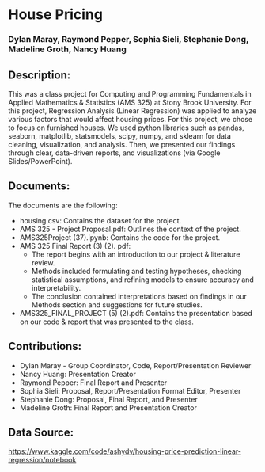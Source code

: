 # House Pricing
### Dylan Maray, Raymond Pepper, Sophia Sieli, Stephanie Dong, Madeline Groth, Nancy Huang

## Description: 
This was a class project for Computing and Programming Fundamentals in Applied Mathematics & Statistics (AMS 325) at Stony Brook University. For this project, Regression Analysis (Linear Regression) was applied to analyze various factors that would affect housing prices. For this project, we chose to focus on furnished houses. We used python libraries such as pandas, seaborn, matplotlib, statsmodels, scipy, numpy, and sklearn for data cleaning, visualization, and analysis. Then, we presented our findings through clear, data-driven reports, and visualizations (via Google Slides/PowerPoint).

## Documents: 
The documents are the following: 
  * housing.csv: Contains the dataset for the project.
  * AMS 325 - Project Proposal.pdf: Outlines the context of the project.
  * AMS325Project (37).ipynb: Contains the code for the project.
  * AMS 325 Final Report (3) (2). pdf:
    - The report begins with an introduction to our project & literature review.
    - Methods included formulating and testing hypotheses, checking statistical assumptions, and refining models to ensure accuracy and interpretability.
    - The conclusion contained interpretations based on findings in our Methods section and suggestions for future studies.
   * AMS325_FINAL_PROJECT (5) (2).pdf: Contains the presentation based on our code & report that was presented to the class.

   
  ## Contributions: 
  * Dylan Maray - Group Coordinator, Code, Report/Presentation Reviewer
  * Nancy Huang: Presentation Creator
  * Raymond Pepper: Final Report and Presenter
  * Sophia Sieli: Proposal, Report/Presentation Format Editor, Presenter
  * Stephanie Dong: Proposal, Final Report, and Presenter
  * Madeline Groth: Final Report and Presentation Creator

## Data Source: 
https://www.kaggle.com/code/ashydv/housing-price-prediction-linear-regression/notebook



